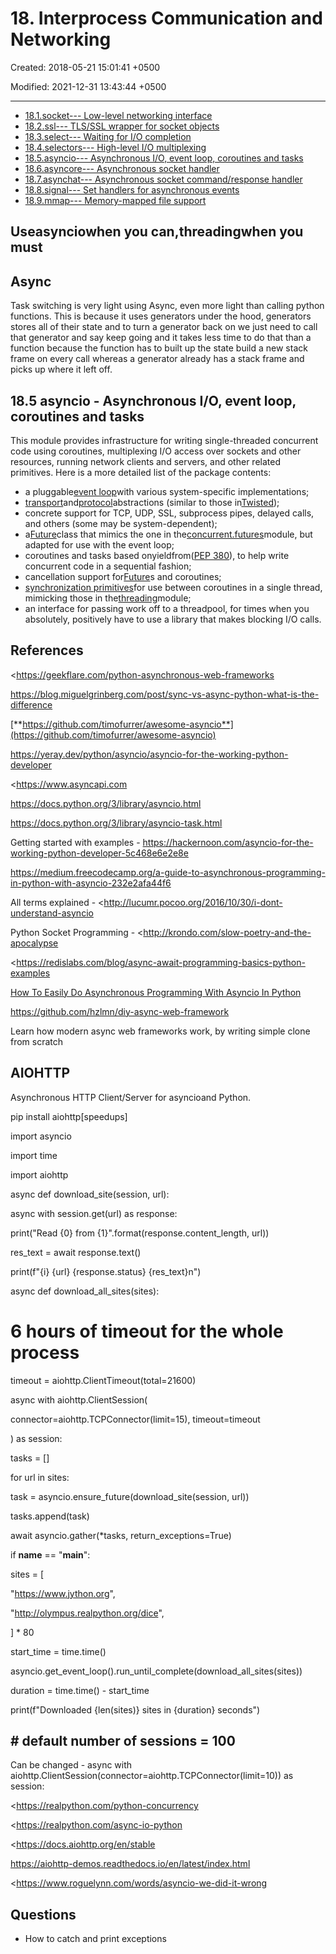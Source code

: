 # 18. Interprocess Communication and Networking

Created: 2018-05-21 15:01:41 +0500

Modified: 2021-12-31 13:43:44 +0500

---
-   [18.1.socket--- Low-level networking interface](https://docs.python.org/3/library/socket.html)
-   [18.2.ssl--- TLS/SSL wrapper for socket objects](https://docs.python.org/3/library/ssl.html)
-   [18.3.select--- Waiting for I/O completion](https://docs.python.org/3/library/select.html)
-   [18.4.selectors--- High-level I/O multiplexing](https://docs.python.org/3/library/selectors.html)
-   [18.5.asyncio--- Asynchronous I/O, event loop, coroutines and tasks](https://docs.python.org/3/library/asyncio.html)
-   [18.6.asyncore--- Asynchronous socket handler](https://docs.python.org/3/library/asyncore.html)
-   [18.7.asynchat--- Asynchronous socket command/response handler](https://docs.python.org/3/library/asynchat.html)
-   [18.8.signal--- Set handlers for asynchronous events](https://docs.python.org/3/library/signal.html)
-   [18.9.mmap--- Memory-mapped file support](https://docs.python.org/3/library/mmap.html)

## Useasynciowhen you can,threadingwhen you must

## Async

Task switching is very light using Async, even more light than calling python functions. This is because it uses generators under the hood, generators stores all of their state and to turn a generator back on we just need to call that generator and say keep going and it takes less time to do that than a function because the function has to built up the state build a new stack frame on every call whereas a generator already has a stack frame and picks up where it left off.

## 18.5 asyncio - Asynchronous I/O, event loop, coroutines and tasks

This module provides infrastructure for writing single-threaded concurrent code using coroutines, multiplexing I/O access over sockets and other resources, running network clients and servers, and other related primitives. Here is a more detailed list of the package contents:
-   a pluggable[event loop](https://docs.python.org/3/library/asyncio-eventloop.html#asyncio-event-loop)with various system-specific implementations;
-   [transport](https://docs.python.org/3/library/asyncio-protocol.html#asyncio-transport)and[protocol](https://docs.python.org/3/library/asyncio-protocol.html#asyncio-protocol)abstractions (similar to those in[Twisted](https://twistedmatrix.com/trac/));
-   concrete support for TCP, UDP, SSL, subprocess pipes, delayed calls, and others (some may be system-dependent);
-   a[Future](https://docs.python.org/3/library/asyncio-task.html#asyncio.Future)class that mimics the one in the[concurrent.futures](https://docs.python.org/3/library/concurrent.futures.html#module-concurrent.futures)module, but adapted for use with the event loop;
-   coroutines and tasks based onyieldfrom([PEP 380](https://www.python.org/dev/peps/pep-0380)), to help write concurrent code in a sequential fashion;
-   cancellation support for[Future](https://docs.python.org/3/library/asyncio-task.html#asyncio.Future)s and coroutines;
-   [synchronization primitives](https://docs.python.org/3/library/asyncio-sync.html#asyncio-sync)for use between coroutines in a single thread, mimicking those in the[threading](https://docs.python.org/3/library/threading.html#module-threading)module;
-   an interface for passing work off to a threadpool, for times when you absolutely, positively have to use a library that makes blocking I/O calls.

## References

<https://geekflare.com/python-asynchronous-web-frameworks

<https://blog.miguelgrinberg.com/post/sync-vs-async-python-what-is-the-difference>

[**https://github.com/timofurrer/awesome-asyncio**](https://github.com/timofurrer/awesome-asyncio)

<https://yeray.dev/python/asyncio/asyncio-for-the-working-python-developer>

<https://www.asyncapi.com

<https://docs.python.org/3/library/asyncio.html>

<https://docs.python.org/3/library/asyncio-task.html>

Getting started with examples - <https://hackernoon.com/asyncio-for-the-working-python-developer-5c468e6e2e8e>

<https://medium.freecodecamp.org/a-guide-to-asynchronous-programming-in-python-with-asyncio-232e2afa44f6>

All terms explained - <http://lucumr.pocoo.org/2016/10/30/i-dont-understand-asyncio

Python Socket Programming - <http://krondo.com/slow-poetry-and-the-apocalypse

<https://redislabs.com/blog/async-await-programming-basics-python-examples

[How To Easily Do Asynchronous Programming With Asyncio In Python](https://www.youtube.com/watch?v=2IW-ZEui4h4)

<https://github.com/hzlmn/diy-async-web-framework>

Learn how modern async web frameworks work, by writing simple clone from scratch

## AIOHTTP

Asynchronous HTTP Client/Server for asyncioand Python.

pip install aiohttp[speedups]

import asyncio

import time

import aiohttp

async def download_site(session, url):

async with session.get(url) as response:

print("Read {0} from {1}".format(response.content_length, url))

res_text = await response.text()

print(f"{i} {url} {response.status} {res_text}n")

async def download_all_sites(sites):

# 6 hours of timeout for the whole process

timeout = aiohttp.ClientTimeout(total=21600)

async with aiohttp.ClientSession(

connector=aiohttp.TCPConnector(limit=15), timeout=timeout

) as session:

tasks = []

for url in sites:

task = asyncio.ensure_future(download_site(session, url))

tasks.append(task)

await asyncio.gather(*tasks, return_exceptions=True)

if __name__ == "__main__":

sites = [

"<https://www.jython.org>",

"<http://olympus.realpython.org/dice>",

] * 80

start_time = time.time()

asyncio.get_event_loop().run_until_complete(download_all_sites(sites))

duration = time.time() - start_time

print(f"Downloaded {len(sites)} sites in {duration} seconds")

## # default number of sessions = 100

Can be changed - async with aiohttp.ClientSession(connector=aiohttp.TCPConnector(limit=10)) as session:



<https://realpython.com/python-concurrency

<https://realpython.com/async-io-python

<https://docs.aiohttp.org/en/stable

<https://aiohttp-demos.readthedocs.io/en/latest/index.html>

<https://www.roguelynn.com/words/asyncio-we-did-it-wrong

## Questions
-   How to catch and print exceptions
